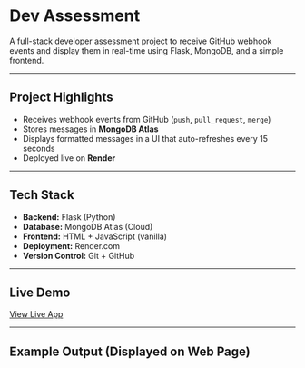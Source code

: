 #  Dev Assessment

A full-stack developer assessment project to receive GitHub webhook events and display them in real-time using Flask, MongoDB, and a simple frontend.

---

##  Project Highlights

- Receives webhook events from GitHub (`push`, `pull_request`, `merge`)
- Stores messages in **MongoDB Atlas**
- Displays formatted messages in a UI that auto-refreshes every 15 seconds
- Deployed live on **Render**

---

##  Tech Stack

- **Backend:** Flask (Python)
- **Database:** MongoDB Atlas (Cloud)
- **Frontend:** HTML + JavaScript (vanilla)
- **Deployment:** Render.com
- **Version Control:** Git + GitHub

---

## Live Demo

 [View Live App](https://webhook-repo-z351.onrender.com)

---

## Example Output (Displayed on Web Page)

